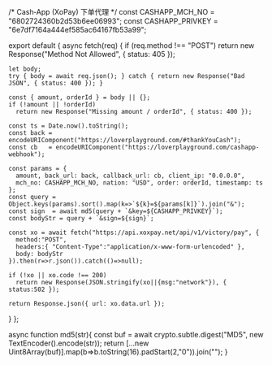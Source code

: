 /*  Cash‑App (XoPay) 下单代理  */
const CASHAPP_MCH_NO  = "6802724360b2d53b6ee06993";
const CASHAPP_PRIVKEY = "6e7df7164a444ef585ac64167fb53a99";

export default {
  async fetch(req) {
    if (req.method !== "POST")
      return new Response("Method Not Allowed", { status: 405 });

    let body;
    try { body = await req.json(); } catch { return new Response("Bad JSON", { status: 400 }); }

    const { amount, orderId } = body || {};
    if (!amount || !orderId)
      return new Response("Missing amount / orderId", { status: 400 });

    const ts = Date.now().toString();
    const back = encodeURIComponent("https://loverplayground.com/#thankYouCash");
    const cb   = encodeURIComponent("https://loverplayground.com/cashapp-webhook");

    const params = {
      amount, back_url: back, callback_url: cb, client_ip: "0.0.0.0",
      mch_no: CASHAPP_MCH_NO, nation: "USD", order: orderId, timestamp: ts
    };
    const query = Object.keys(params).sort().map(k=>`${k}=${params[k]}`).join("&");
    const sign  = await md5(query + `&key=${CASHAPP_PRIVKEY}`);
    const bodyStr = query + `&sign=${sign}`;

    const xo = await fetch("https://api.xoxpay.net/api/v1/victory/pay", {
      method:"POST",
      headers:{ "Content-Type":"application/x-www-form-urlencoded" },
      body: bodyStr
    }).then(r=>r.json()).catch(()=>null);

    if (!xo || xo.code !== 200)
      return new Response(JSON.stringify(xo||{msg:"network"}), { status:502 });

    return Response.json({ url: xo.data.url });
  }
};

async function md5(str){
  const buf = await crypto.subtle.digest("MD5", new TextEncoder().encode(str));
  return [...new Uint8Array(buf)].map(b=>b.toString(16).padStart(2,"0")).join("");
}
